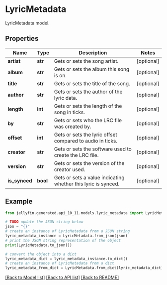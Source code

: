 # LyricMetadata

LyricMetadata model.

## Properties

Name | Type | Description | Notes
------------ | ------------- | ------------- | -------------
**artist** | **str** | Gets or sets the song artist. | [optional] 
**album** | **str** | Gets or sets the album this song is on. | [optional] 
**title** | **str** | Gets or sets the title of the song. | [optional] 
**author** | **str** | Gets or sets the author of the lyric data. | [optional] 
**length** | **int** | Gets or sets the length of the song in ticks. | [optional] 
**by** | **str** | Gets or sets who the LRC file was created by. | [optional] 
**offset** | **int** | Gets or sets the lyric offset compared to audio in ticks. | [optional] 
**creator** | **str** | Gets or sets the software used to create the LRC file. | [optional] 
**version** | **str** | Gets or sets the version of the creator used. | [optional] 
**is_synced** | **bool** | Gets or sets a value indicating whether this lyric is synced. | [optional] 

## Example

```python
from jellyfin.generated.api_10_11.models.lyric_metadata import LyricMetadata

# TODO update the JSON string below
json = "{}"
# create an instance of LyricMetadata from a JSON string
lyric_metadata_instance = LyricMetadata.from_json(json)
# print the JSON string representation of the object
print(LyricMetadata.to_json())

# convert the object into a dict
lyric_metadata_dict = lyric_metadata_instance.to_dict()
# create an instance of LyricMetadata from a dict
lyric_metadata_from_dict = LyricMetadata.from_dict(lyric_metadata_dict)
```
[[Back to Model list]](../README.md#documentation-for-models) [[Back to API list]](../README.md#documentation-for-api-endpoints) [[Back to README]](../README.md)


